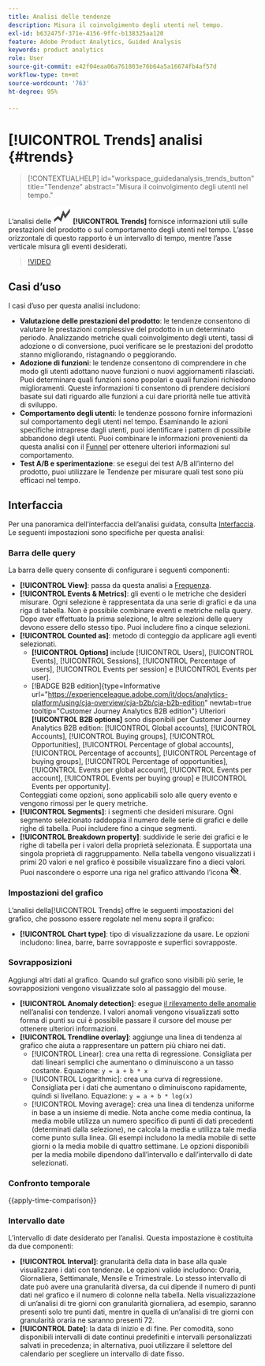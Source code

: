 ```yaml
---
title: Analisi delle tendenze
description: Misura il coinvolgimento degli utenti nel tempo.
exl-id: b632475f-371e-4156-9ffc-b138325aa120
feature: Adobe Product Analytics, Guided Analysis
keywords: product analytics
role: User
source-git-commit: e42f04eaa06a761803e76b64a5a16674fb4af57d
workflow-type: tm+mt
source-wordcount: '763'
ht-degree: 95%

---
```


# [!UICONTROL Trends] analisi {#trends}

<!-- markdownlint-disable MD034 -->

>[!CONTEXTUALHELP]
>id="workspace_guidedanalysis_trends_button"
>title="Tendenze"
>abstract="Misura il coinvolgimento degli utenti nel tempo."

<!-- markdownlint-enable MD034 -->

L’analisi delle ![GraphTrend](/help/assets/icons/GraphTrend.svg) **[!UICONTROL Trends]** fornisce informazioni utili sulle prestazioni del prodotto o sul comportamento degli utenti nel tempo. L’asse orizzontale di questo rapporto è un intervallo di tempo, mentre l’asse verticale misura gli eventi desiderati.


>[!VIDEO](https://video.tv.adobe.com/v/3423441/?quality=12&learn=on&captions=ita)

## Casi d’uso

I casi d’uso per questa analisi includono:

* **Valutazione delle prestazioni del prodotto**: le tendenze consentono di valutare le prestazioni complessive del prodotto in un determinato periodo. Analizzando metriche quali coinvolgimento degli utenti, tassi di adozione o di conversione, puoi verificare se le prestazioni del prodotto stanno migliorando, ristagnando o peggiorando.
* **Adozione di funzioni**: le tendenze consentono di comprendere in che modo gli utenti adottano nuove funzioni o nuovi aggiornamenti rilasciati. Puoi determinare quali funzioni sono popolari e quali funzioni richiedono miglioramenti. Queste informazioni ti consentono di prendere decisioni basate sui dati riguardo alle funzioni a cui dare priorità nelle tue attività di sviluppo.
* **Comportamento degli utenti**: le tendenze possono fornire informazioni sul comportamento degli utenti nel tempo. Esaminando le azioni specifiche intraprese dagli utenti, puoi identificare i pattern di possibile abbandono degli utenti. Puoi combinare le informazioni provenienti da questa analisi con il [Funnel](funnel.md) per ottenere ulteriori informazioni sul comportamento.
* **Test A/B e sperimentazione**: se esegui dei test A/B all’interno del prodotto, puoi utilizzare le Tendenze per misurare quali test sono più efficaci nel tempo.

## Interfaccia

Per una panoramica dell’interfaccia dell’analisi guidata, consulta [Interfaccia](../overview.md#interface). Le seguenti impostazioni sono specifiche per questa analisi:

### Barra delle query

La barra delle query consente di configurare i seguenti componenti:

* **[!UICONTROL View]**: passa da questa analisi a [Frequenza](frequency.md).
* **[!UICONTROL Events & Metrics]**: gli eventi o le metriche che desideri misurare. Ogni selezione è rappresentata da una serie di grafici e da una riga di tabella. Non è possibile combinare eventi e metriche nella query. Dopo aver effettuato la prima selezione, le altre selezioni delle query devono essere dello stesso tipo. Puoi includere fino a cinque selezioni.
* **[!UICONTROL Counted as]**: metodo di conteggio da applicare agli eventi selezionati. <ul><li>**[!UICONTROL Options]** include [!UICONTROL Users], [!UICONTROL Events], [!UICONTROL Sessions], [!UICONTROL Percentage of users], [!UICONTROL Events per session] e [!UICONTROL Events per user].</li><li>[!BADGE B2B edition]{type=Informative url="https://experienceleague.adobe.com/it/docs/analytics-platform/using/cja-overview/cja-b2b/cja-b2b-edition" newtab=true tooltip="Customer Journey Analytics B2B edition"} Ulteriori **[!UICONTROL B2B options]** sono disponibili per Customer Journey Analytics B2B edition: [!UICONTROL Global accounts], [!UICONTROL Accounts], [!UICONTROL Buying groups], [!UICONTROL Opportunities], [!UICONTROL Percentage of global accounts], [!UICONTROL Percentage of accounts], [!UICONTROL Percentage of buying groups], [!UICONTROL Percentage of opportunities], [!UICONTROL Events per global account], [!UICONTROL Events per account], [!UICONTROL Events per buying group] e [!UICONTROL Events per opportunity].</li></ul>Conteggiati come opzioni, sono applicabili solo alle query evento e vengono rimossi per le query metriche.
* **[!UICONTROL Segments]**: i segmenti che desideri misurare. Ogni segmento selezionato raddoppia il numero delle serie di grafici e delle righe di tabella. Puoi includere fino a cinque segmenti.
* **[!UICONTROL Breakdown property]**: suddivide le serie dei grafici e le righe di tabella per i valori della proprietà selezionata. È supportata una singola proprietà di raggruppamento. Nella tabella vengono visualizzati i primi 20 valori e nel grafico è possibile visualizzare fino a dieci valori. Puoi nascondere o esporre una riga nel grafico attivando l’icona ![Show hide icon](../assets/hide-in-chart.png).

### Impostazioni del grafico

L’analisi della[!UICONTROL Trends] offre le seguenti impostazioni del grafico, che possono essere regolate nel menu sopra il grafico:

* **[!UICONTROL Chart type]**: tipo di visualizzazione da usare. Le opzioni includono: linea, barre, barre sovrapposte e superfici sovrapposte.

### Sovrapposizioni

Aggiungi altri dati al grafico. Quando sul grafico sono visibili più serie, le sovrapposizioni vengono visualizzate solo al passaggio del mouse.

* **[!UICONTROL Anomaly detection]**: esegue [il rilevamento delle anomalie](/help/analysis-workspace/c-anomaly-detection/anomaly-detection.md) nell’analisi con tendenze. I valori anomali vengono visualizzati sotto forma di punti su cui è possibile passare il cursore del mouse per ottenere ulteriori informazioni.
* **[!UICONTROL Trendline overlay]**: aggiunge una linea di tendenza al grafico che aiuta a rappresentare un pattern più chiaro nei dati.
   * [!UICONTROL Linear]: crea una retta di regressione. Consigliata per dati lineari semplici che aumentano o diminuiscono a un tasso costante. Equazione: `y = a + b * x`
   * [!UICONTROL Logarithmic]: crea una curva di regressione. Consigliata per i dati che aumentano o diminuiscono rapidamente, quindi si livellano. Equazione: `y = a + b * log(x)`
   * [!UICONTROL Moving average]: crea una linea di tendenza uniforme in base a un insieme di medie. Nota anche come media continua, la media mobile utilizza un numero specifico di punti di dati precedenti (determinati dalla selezione), ne calcola la media e utilizza tale media come punto sulla linea. Gli esempi includono la media mobile di sette giorni o la media mobile di quattro settimane. Le opzioni disponibili per la media mobile dipendono dall’intervallo e dall’intervallo di date selezionati.

### Confronto temporale

{{apply-time-comparison}}


### Intervallo date

L’intervallo di date desiderato per l’analisi. Questa impostazione è costituita da due componenti:

* **[!UICONTROL Interval]**: granularità della data in base alla quale visualizzare i dati con tendenze. Le opzioni valide includono: Oraria, Giornaliera, Settimanale, Mensile e Trimestrale. Lo stesso intervallo di date può avere una granularità diversa, da cui dipende il numero di punti dati nel grafico e il numero di colonne nella tabella. Nella visualizzazione di un’analisi di tre giorni con granularità giornaliera, ad esempio, saranno presenti solo tre punti dati, mentre in quella di un’analisi di tre giorni con granularità oraria ne saranno presenti 72.
* **[!UICONTROL Date]**: la data di inizio e di fine. Per comodità, sono disponibili intervalli di date continui predefiniti e intervalli personalizzati salvati in precedenza; in alternativa, puoi utilizzare il selettore del calendario per scegliere un intervallo di date fisso.


<!--

## Example

See below for an example of the analysis.

![Trends compare](../assets/trends-compare.png)

-->